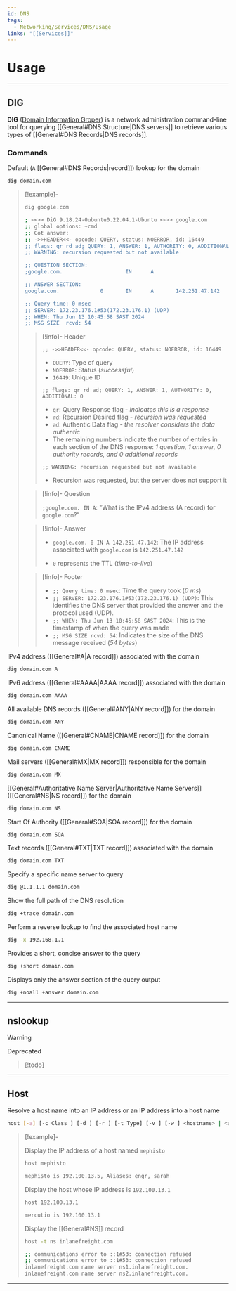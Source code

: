 ```yaml
---
id: DNS
tags:
  - Networking/Services/DNS/Usage
links: "[[Services]]"
---
```


# Usage

___

<!-- DIG {{{-->
## DIG

**DIG** ([Domain Information Groper](https://en.wikipedia.org/wiki/Dig_(command)))
is a network administration command-line tool for querying
[[General#DNS Structure|DNS servers]]
to retrieve various types of [[General#DNS Records|DNS records]].

<!-- Commands {{{-->
### Commands

Default (`A` [[General#DNS Records|record]]) lookup for the domain

```sh
dig domain.com
```

<!-- Example {{{-->
> [!example]-
>
> <!-- Example {{{-->
> ```sh
> dig google.com
> ```
> ```sh
> ; <<>> DiG 9.18.24-0ubuntu0.22.04.1-Ubuntu <<>> google.com
> ;; global options: +cmd
> ;; Got answer:
> ;; ->>HEADER<<- opcode: QUERY, status: NOERROR, id: 16449
> ;; flags: qr rd ad; QUERY: 1, ANSWER: 1, AUTHORITY: 0, ADDITIONAL: 0
> ;; WARNING: recursion requested but not available
>
> ;; QUESTION SECTION:
> ;google.com.                    IN      A
>
> ;; ANSWER SECTION:
> google.com.             0       IN      A       142.251.47.142
>
> ;; Query time: 0 msec
> ;; SERVER: 172.23.176.1#53(172.23.176.1) (UDP)
> ;; WHEN: Thu Jun 13 10:45:58 SAST 2024
> ;; MSG SIZE  rcvd: 54
> ```
> <!-- }}} -->
>
> <!-- Header {{{-->
> > [!info]- Header
> >
> > `;; ->>HEADER<<- opcode: QUERY, status: NOERROR, id: 16449`
> >
> > - `QUERY`: Type of query
> > - `NOERROR`: Status (*successful*)
> > - `16449`: Unique ID
> >
> > `;; flags: qr rd ad; QUERY: 1, ANSWER: 1, AUTHORITY: 0, ADDITIONAL: 0`
> >
> > - `qr`: Query Response flag - *indicates this is a response*
> > - `rd`: Recursion Desired flag - *recursion was requested*
> > - `ad`: Authentic Data flag - *the resolver considers the data authentic*
> > - The remaining numbers indicate the number of entries
> >   in each section of the DNS response:
> >   *1 question, 1 answer, 0 authority records, and 0 additional records*
> >
> > `;; WARNING: recursion requested but not available`
> >
> > - Recursion was requested, but the server does not support it
> <!-- }}} -->
>
> <!-- Question {{{-->
> > [!info]- Question
> >
> > `;google.com. IN A`:
> > "What is the IPv4 address (A record) for `google.com`?"
> <!-- }}} -->
>
> <!-- Answer {{{-->
> > [!info]- Answer
> >
> > - `google.com. 0 IN A 142.251.47.142`:
> > The IP address associated with `google.com` is `142.251.47.142`
> >
> > - `0` represents the TTL (*time-to-live*)
> <!-- }}} -->
>
> <!-- Footer {{{-->
> > [!info]- Footer
> >
> > - `;; Query time: 0 msec`:
> >   Time the query took (*0 ms*)
> > - `;; SERVER: 172.23.176.1#53(172.23.176.1) (UDP)`:
> >   This identifies the DNS server that provided the answer
> >   and the protocol used (UDP).
> > - `;; WHEN: Thu Jun 13 10:45:58 SAST 2024`:
> >   This is the timestamp of when the query was made
> > - `;; MSG SIZE rcvd: 54`:
> >   Indicates the size of the DNS message received (*54 bytes*)
> <!-- }}} -->
<!-- }}} -->

IPv4 address ([[General#A|A record]])
associated with the domain

```sh
dig domain.com A
```

IPv6 address ([[General#AAAA|AAAA record]])
associated with the domain

```sh
dig domain.com AAAA
```

All available DNS records
([[General#ANY|ANY record]])
for the domain

```sh
dig domain.com ANY
```

Canonical Name ([[General#CNAME|CNAME record]])
for the domain

```sh
dig domain.com CNAME
```

Mail servers ([[General#MX|MX record]])
responsible for the domain

```sh
dig domain.com MX
```

[[General#Authoritative Name Server|Authoritative Name Servers]]
([[General#NS|NS record]])
for the domain

```sh
dig domain.com NS
```

Start Of Authority ([[General#SOA|SOA record]])
for the domain

```sh
dig domain.com SOA
```

Text records ([[General#TXT|TXT record]])
associated with the domain

```sh
dig domain.com TXT
```

Specify a specific name server to query

```sh
dig @1.1.1.1 domain.com
```

Show the full path of the DNS resolution

```sh
dig +trace domain.com
```

Perform a reverse lookup to find the associated host name

```sh
dig -x 192.168.1.1
```

Provides a short, concise answer to the query

```sh
dig +short domain.com
```

Displays only the answer section of the query output

```sh
dig +noall +answer domain.com
```
<!-- }}} -->

___
<!-- }}} -->

<!-- nslookup {{{-->
## nslookup

> [!warning]
>
> Deprecated

> [!todo]

___
<!-- }}} -->

<!-- Host {{{-->
## Host

Resolve a host name into an IP address or an IP address into a host name

```sh
host [-a] [-c Class ] [-d ] [-r ] [-t Type] [-v ] [-w ] <hostname> | <address> [Server]
```

<!-- Example {{{-->
> [!example]-
>
> Display the IP address of a host named `mephisto`
>
> ```sh
> host mephisto
> ```
> ```sh
> mephisto is 192.100.13.5, Aliases: engr, sarah
> ```
>
> Display the host whose IP address is `192.100.13.1`
>
> ```sh
> host 192.100.13.1
> ```
> ```sh
> mercutio is 192.100.13.1
> ```
>
> Display the [[General#NS]] record
> ```sh
> host -t ns inlanefreight.com
> ```
> ```sh
> ;; communications error to ::1#53: connection refused
> ;; communications error to ::1#53: connection refused
> inlanefreight.com name server ns1.inlanefreight.com.
> inlanefreight.com name server ns2.inlanefreight.com. 
> ```
<!-- }}} -->

___
<!-- }}} -->
